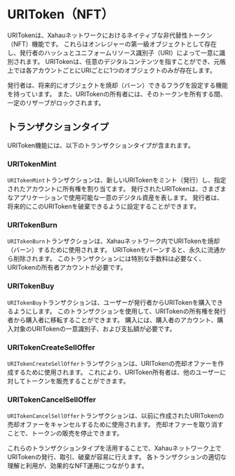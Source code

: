 # URIToken（NFT）

URITokenは、Xahauネットワークにおけるネイティブな非代替性トークン（NFT）機能です。
これらはオンレジャーの第一級オブジェクトとして存在し、発行者のハッシュとユニフォームリソース識別子（URI）によって一意に識別されます。
URITokenは、任意のデジタルコンテンツを指すことができ、元帳上では各アカウントごとにURIごとに1つのオブジェクトのみが存在します。

発行者は、将来的にオブジェクトを焼却（バーン）できるフラグを設定する機能を持っています。
また、URITokenの所有者には、そのトークンを所有する間、一定のリザーブがロックされます。

## トランザクションタイプ

URIToken機能には、以下のトランザクションタイプが含まれます。

### URITokenMint

`URITokenMint`トランザクションは、新しいURITokenをミント（発行）し、指定されたアカウントに所有権を割り当てます。
発行されたURITokenは、さまざまなアプリケーションで使用可能な一意のデジタル資産を表します。
発行者は、将来的にこのURITokenを破棄できるように設定することができます。

### URITokenBurn

`URITokenBurn`トランザクションは、Xahauネットワーク内でURITokenを焼却（バーン）するために使用されます。
URITokenをバーンすると、永久に流通から削除されます。
このトランザクションには特別な手数料は必要なく、URITokenの所有者アカウントが必要です。

### URITokenBuy

`URITokenBuy`トランザクションは、ユーザーが発行者からURITokenを購入できるようにします。
このトランザクションを使用して、URITokenの所有権を発行者から購入者に移転することができます。
購入には、購入者のアカウント、購入対象のURITokenの一意識別子、および支払額が必要です。

### URITokenCreateSellOffer

`URITokenCreateSellOffer`トランザクションは、URITokenの売却オファーを作成するために使用されます。
これにより、URIToken所有者は、他のユーザーに対してトークンを販売することができます。

### URITokenCancelSellOffer

`URITokenCancelSellOffer`トランザクションは、以前に作成されたURITokenの売却オファーをキャンセルするために使用されます。
売却オファーを取り消すことで、トークンの販売を停止できます。

これらのトランザクションタイプを活用することで、Xahauネットワーク上でURITokenの発行、取引、破棄が容易に行えます。
各トランザクションの適切な理解と利用が、効果的なNFT運用につながります。
